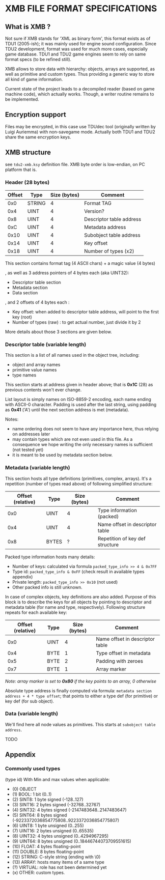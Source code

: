 XMB FILE FORMAT SPECIFICATIONS
==============================

## What is XMB ?
Not sure if XMB stands for 'XML as binary form', this format exists as of TDU1 (2005-ish); it was mainly used for engine sound configuration. Since TDU2 development, format was used for much more cases, especially game database. TDU1 and TDU2 game engines seem to rely on same format specs (to be refined still).

XMB allows to store data with hierarchy: objects, arrays are supported, as well as primitive and custom types. Thus providing a generic way to store all kind of game information.

Current state of the project leads to a decompiled reader (based on game machine code), which actually works. Though, a writer routine remains to be implemented.

## Encryption support
Files may be encrypted, in this case use TDUdec tool (originally written by Luigi Auriemma) with non-savegame mode. Actually both TDU1 and TDU2 share the same encryption keys.

## XMB structure
see `tdu2-xmb.ksy` definition file. XMB byte order is low-endian, on PC platform that is.

### Header (28 bytes)

| Offset | Type   | Size (bytes) | Comment                  |
|--------|--------|--------------|--------------------------|
| 0x0    | STRING | 4            | Format TAG               |
| 0x4    | UINT   | 4            | Version?                 |
| 0x8    | UINT   | 4            | Descriptor table address |
| 0xC    | UINT   | 4            | Metadata address         |
| 0x10   | UINT   | 4            | Subobject table address  |
| 0x14   | UINT   | 4            | Key offset               |
| 0x18   | UINT   | 4            | Number of types (x2)     |

This section contains format tag (4 ASCII chars) + a magic value (4 bytes)

, as well as 3 address pointers of 4 bytes each (aka UINT32):
- Descriptor table section
- Metadata section
- Data section

, and 2 offsets of 4 bytes each :
- Key offset: when added to descriptor table address, will point to the first key (root)
- Number of types (raw) : to get actual number, just divide it by 2

More details about those 3 sections are given below.

### Descriptor table (variable length)

This section is a list of all names used in the object tree, including:
- object and array names
- primitive value names
- type names

This section starts at address given in header above; that is **0x1C** (28) as previous contents won't ever change.

List layout is simply names on ISO-8859-2 encoding, each name ending with ASCII-0 character. Padding is used after the last string, using padding as **0x41** ('A') until the next section address is met (metadata).

Notes: 
- name ordering does not seem to have any importance here, thus relying on addresses later
- may contain types which are not even used in this file. As a consequence we hope writing the only necessary names is sufficient (not tested yet)
- it is meant to be used by metadata section below.

### Metadata (variable length)
This section hosts all type definitions (primitives, complex, arrays). It's a repetition (number of types read above) of following simplified structure:

| Offset (relative)                   | Type  | Size (bytes) | Comment                                         |
|-------------------------------------|-------|--------------|-------------------------------------------------|
| 0x0                                 | UINT  | 4            | Type information (packed)                       |
| 0x4                                 | UINT  | 4            | Name offset in descriptor table                 |
| 0x8                                 | BYTES | ?            | Repetition of key def structure                 |

Packed type information hosts many details:
- Number of keys: calculated via formula `packed_type_info >> 4 & 0x7FF`
- Type id: `packed_type_info & 0xFF` (check result in available types appendix)
- Private length: `packed_type_info >> 0x10` (not used)
- Other packed info is still unknown.

In case of complex objects, key definitions are also added. Purpose of this block is to describe the keys for all objects by pointing to descriptor and metadata table (for name and type, respectively). Following structure repeats for each available key:

| Offset (relative) | Type | Size (bytes) | Comment                         |
|-------------------|------|--------------|---------------------------------|
| 0x0               | UINT | 4            | Name offset in descriptor table |
| 0x4               | BYTE | 1            | Type offset in metadata         |
| 0x5               | BYTE | 2            | Padding with zeroes             |
| 0x7               | BYTE | 1            | Array marker                    |

*Note: array marker is set to **0x80** if the key points to an array, 0 otherwise*

Absolute type address is finally computed via formula: `metadata section address + 4 * type offset`; that points to either a type def (for primitive) or key def (for sub object).

### Data (variable length)

We'll find here all node values as primitives. This starts at `subobject table address`.

TODO

## Appendix

### Commonly used types

(type id) With Min and max values when applicable:

- (0) OBJECT
- (1) BOOL: 1 bit (0..1)
- (2) SINT8: 1 byte signed (-128..127)
- (3) SINT16: 2 bytes signed (-32768..32767)
- (4) SINT32: 4 bytes signed (-2147483648..2147483647)
- (5) SINT64: 8 bytes signed (-9223372036854775808..9223372036854775807)
- (6) UINT8: 1 byte unsigned (0..255)
- (7) UINT16: 2 bytes unsigned (0..65535)
- (8) UINT32: 4 bytes unsigned (0..4294967295)
- (9) UINT64: 8 bytes unsigned (0..18446744073709551615)
- (10) FLOAT: 4 bytes floating-point
- (11) DOUBLE: 8 bytes floating-point
- (12) STRING: C-style string (ending with \0)
- (13) ARRAY: hosts many items of a same type
- (?) VIRTUAL: role has not been determined yet
- (x) OTHER: custom types.
